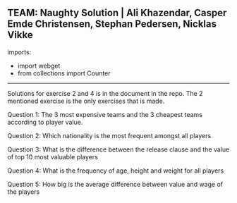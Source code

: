 TEAM: Naughty Solution | Ali Khazendar, Casper Emde Christensen, Stephan Pedersen, Nicklas Vikke
--------------------------------------------------------------------------------------------------------------------

imports:
  - import webget
  - from collections import Counter

--------------------------------------------------------------------------------------------------------------------

Solutions for exercise 2 and 4 is in the document in the repo. The 2 mentioned exercise is the only exercises that is made.

Question 1: The 3 most expensive teams and the 3 cheapest teams according to player value.

Question 2: Which nationality is the most frequent amongst all players

Question 3: What is the difference between the release clause and the value of top 10 most valuable players

Question 4: What is the frequency of age, height and weight for all players

Question 5: How big is the average difference between value and wage of the players
